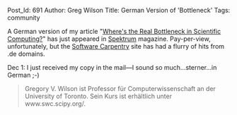 Post_Id: 691
Author: Greg Wilson
Title: German Version of 'Bottleneck'
Tags: community

<p>A German version of my article "<a href="http://www.americanscientist.org/template/AssetDetail/assetid/48548">Where's the Real Bottleneck in Scientific Computing?</a>" has just appeared in <a href="http://www.spektrum.de/artikel/852747">Spektrum</a> magazine.  Pay-per-view, unfortunately, but the <a href="http://swc.scipy.org">Software Carpentry</a> site has had a flurry of hits from .de domains.</p>
<p>Dec 1: I just received my copy in the mail&mdash;I sound so much...sterner...in German ;-)</p>
<blockquote><p>Gregory V. Wilson ist Professor f&uuml;r Computerwissenschaft an der University of Toronto.  Sein Kurs ist erh&auml;ltlich unter www.swc.scipy.org/.</p></blockquote>
